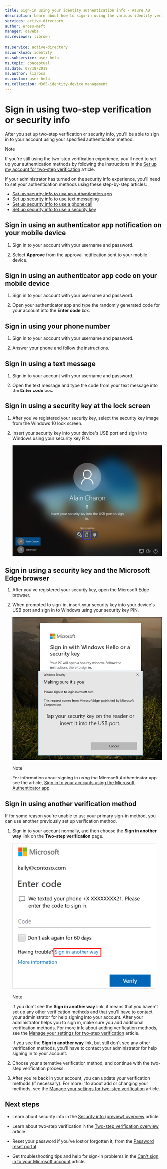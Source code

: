 ```yaml
---
title: Sign-in using your identity authentication info - Azure AD
description: Learn about how to sign-in using the various identity verification methods in security info.
services: active-directory
author: eross-msft
manager: daveba
ms.reviewer: librown

ms.service: active-directory
ms.workload: identity
ms.subservice: user-help
ms.topic: conceptual
ms.date: 07/18/2019
ms.author: lizross
ms.custom: user-help
ms.collection: M365-identity-device-management
---
```


# Sign in using two-step verification or security info

After you set up two-step verification or security info, you'll be able to sign in to your account using your specified authentication method.

> [!Note]
> If you're still using the two-step verification experience, you'll need to set up your authentication methods by following the instructions in the [Set up my account for two-step verification](multi-factor-authentication-end-user-first-time.md) article.
>
> If your administrator has turned on the security info experience, you'll need to set your authentication methods using these step-by-step articles:<ul><li>[Set up security info to use an authentication app](security-info-setup-auth-app.md)</li><li>[Set up security info to use text messaging](security-info-setup-text-msg.md)</li><li>[Set up security info to use a phone call](security-info-setup-phone-number.md)</li><li>[Set up security info to use a security key](security-info-setup-security-key.md)</li></ul>

## Sign in using an authenticator app notification on your mobile device

1. Sign in to your account with your username and password.

2. Select **Approve** from the approval notification sent to your mobile device.

## Sign in using an authenticator app code on your mobile device

1. Sign in to your account with your username and password.

2. Open your authenticator app and type the randomly generated code for your account into the **Enter code** box.

## Sign in using your phone number

1. Sign in to your account with your username and password.

2. Answer your phone and follow the instructions.

## Sign in using a text message

1. Sign in to your account with your username and password.

2. Open the text message and type the code from your text message into the **Enter code** box.

## Sign in using a security key at the lock screen

1. After you've registered your security key, select the security key image from the Windows 10 lock screen.

2. Insert your security key into your device's USB port and sign in to Windows using your security key PIN.

    ![Security key sign-in on the Windows 10 lock screen](./media/security-info/security-info-windows-10-lock-screen-security-key.png)

## Sign in using a security key and the Microsoft Edge browser

1. After you've registered your security key, open the Microsoft Edge browser.

2. When prompted to sign-in, insert your security key into your device's USB port and sign in to Windows using your security key PIN.

    ![Security key sign-in using the Microsoft Edge browser](./media/security-info/security-info-edge-security-key.png)

    >[!NOTE]
    >For information about signing in using the Microsoft Authenticator app see the article, [Sign in to your accounts using the Microsoft Authenticator app](user-help-auth-app-sign-in.md).

## Sign in using another verification method

If for some reason you're unable to use your primary sign-in method, you can use another previously set up verification method.

1. Sign in to your account normally, and then choose the **Sign in another way** link on the **Two-step verification** page.

    ![Change sign in verification method](media/security-info/two-factor-auth-signin-another-way.png)

    >[!Note]
    >If you don't see the **Sign in another way** link, it means that you haven't set up any other verification methods and that you'll have to contact your administrator for help signing into your account. After your administrator helps you to sign in, make sure you add additional verification methods. For more info about adding verification methods, see the [Manage your settings for two-step verification](multi-factor-authentication-end-user-manage-settings.md) article.
    >
    >If you see the **Sign in another way** link, but still don't see any other verification methods, you'll have to contact your administrator for help signing in to your account.

2. Choose your alternative verification method, and continue with the two-step verification process.

3. After you're back in your account, you can update your verification methods (if necessary). For more info about add or changing your methods, see the [Manage your settings for two-step verification](multi-factor-authentication-end-user-manage-settings.md) article.

## Next steps

- Learn about security info in the [Security info (preview) overview](user-help-security-info-overview.md) article.

- Learn about two-step verification in the [Two-step verification overview](user-help-two-step-verification-overview.md) article.

- Reset your password if you've lost or forgotten it, from the [Password reset portal](https://passwordreset.microsoftonline.com/)

- Get troubleshooting tips and help for sign-in problems in the [Can't sign in to your Microsoft account](https://support.microsoft.com/help/12429/microsoft-account-sign-in-cant) article.
